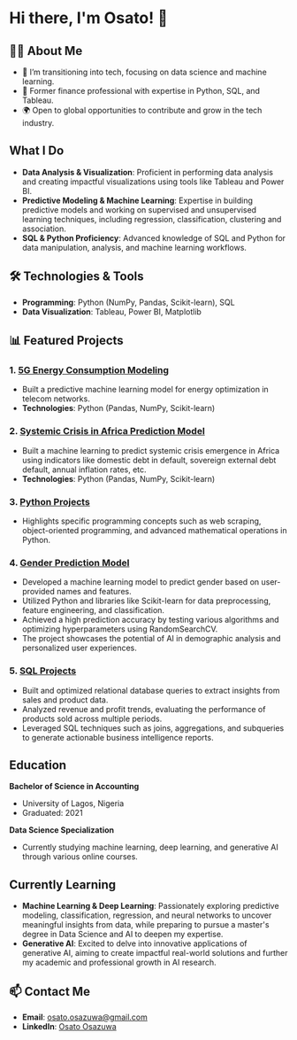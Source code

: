 # Hi there, I'm Osato! 👋  
## 👨‍💻 About Me  
- 🌱 I’m transitioning into tech, focusing on data science and machine learning.  
- 💼 Former finance professional with expertise in Python, SQL, and Tableau.  
- 🌍 Open to global opportunities to contribute and grow in the tech industry.

## What I Do
- **Data Analysis & Visualization**: Proficient in performing data analysis and creating impactful visualizations using tools like Tableau and Power BI.
- **Predictive Modeling & Machine Learning**: Expertise in building predictive models and working on supervised and unsupervised learning techniques, including regression,      classification, clustering and association.
- **SQL & Python Proficiency**: Advanced knowledge of SQL and Python for data manipulation, analysis, and machine learning workflows.
  
## 🛠️ Technologies & Tools  
- **Programming**: Python (NumPy, Pandas, Scikit-learn), SQL  
- **Data Visualization**: Tableau, Power BI, Matplotlib

## 📊 Featured Projects  
### 1. [5G Energy Consumption Modeling](https://github.com/OsatoOsazuwa/5G_Energy_Consumption_Modeling.git) 
- Built a predictive machine learning model for energy optimization in telecom networks.  
- **Technologies**: Python (Pandas, NumPy, Scikit-learn)
### 2. [Systemic Crisis in Africa Prediction Model](https://github.com/OsatoOsazuwa/Systemic-Crisis-ML-Prediction-in-Africa.git)
- Built a machine learning to predict systemic crisis emergence in Africa using indicators like domestic debt in default,	sovereign external debt default, annual inflation rates, etc.
- **Technologies**: Python (Pandas, NumPy, Scikit-learn)

### 3. [Python Projects](https://github.com/OsatoOsazuwa/Python-Projects.git)
-  Highlights specific programming concepts such as web scraping, object-oriented programming, and advanced mathematical operations in Python.
  
### 4. [Gender Prediction Model](https://github.com/OsatoOsazuwa/Machine-Learning-Project-Gender-Prediction.git)
- Developed a machine learning model to predict gender based on user-provided names and features.
- Utilized Python and libraries like Scikit-learn for data preprocessing, feature engineering, and classification.
- Achieved a high prediction accuracy by testing various algorithms and optimizing hyperparameters using RandomSearchCV.
- The project showcases the potential of AI in demographic analysis and personalized user experiences.
  
### 5. [SQL Projects](https://github.com/OsatoOsazuwa/Relational_Database.git)
- Built and optimized relational database queries to extract insights from sales and product data.
- Analyzed revenue and profit trends, evaluating the performance of products sold across multiple periods.
- Leveraged SQL techniques such as joins, aggregations, and subqueries to generate actionable business intelligence reports.

## Education
**Bachelor of Science in Accounting**
- University of Lagos, Nigeria
- Graduated: 2021
  
**Data Science Specialization**
- Currently studying machine learning, deep learning, and generative AI through various online courses.


## Currently Learning
- **Machine Learning & Deep Learning**: Passionately exploring predictive modeling, classification, regression, and neural networks to uncover meaningful insights from data, 
   while preparing to pursue a master's degree in Data Science and AI to deepen my expertise.
- **Generative AI**: Excited to delve into innovative applications of generative AI, aiming to create impactful real-world solutions and further my academic and professional 
   growth in AI research.

## 📫 Contact Me  
- **Email**: [osato.osazuwa@gmail.com](osato.osazuwa@gmail.com)  
- **LinkedIn**: [Osato Osazuwa](www.linkedin.com/in/osato-osazuwa-ayooluwa)
